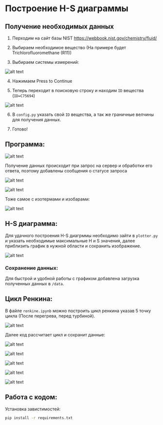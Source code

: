 # Построение H-S диаграммы

## Получение необходимых данных

1. Перходим на сайт базы NIST https://webbook.nist.gov/chemistry/fluid/

2. Выбираем необходимое вещество (На примере будет Trichlorofluoromethane (R11)) 

3. Выбираем системы измерений:

![alt text](/docs/USE_SI.png)


4. Нажимаем Press to Continue

5. Теперь переходит в поисковую строку и находим `ID` вещества (`ID=C75694`)

![alt text](/docs//ID.png)

6. В `config.py` указать свой `ID` вещества, а так же граничные велчины для получения данных.

7. Готово!

## Программа:
![alt text](/docs/config.png)


Получение данных происходит при запрос на сервер и обработки его ответа, поэтому добавлены сообщения о статусе запроса

![alt text](/docs/saturation_code.png)

![alt text](/docs/saturation_line.png)

Тоже самое с изотермами и изобарами:

![alt text](/docs/isothermal.png)

## H-S диаграмма:

Для удачного построения H-S диагрммы необходимо зайти в `plotter.py` и указать необходимые максимальные H и S значения, далее приблизить график в нужной области и сохранить изображение.

![alt text](/docs/H-S_small.png)

### Сохранение данных:

Для быстрой и удобной работы с графиком добавлена загрузка полученных данных в `/data`.

## Цикл Ренкина:

В файле `renkine.ipynb` можно построить цикл ренкина указав 5 точку цикла (После перегрева, перед турбиной).


![alt text](/docs/5_point.png)

Далее код рассчитает цикл и сохранит данные:

![alt text](/docs/get_renkine.png)

![alt text](/docs/renkine.png)

![alt text](/docs/4_6_renkine.png)

![alt text](/docs/1_2_renkine.png)

![alt text](/docs/3_renkine.png)

## Работа с кодом:

Установка завистимостей:

```bash
pip install -r requirements.txt
```